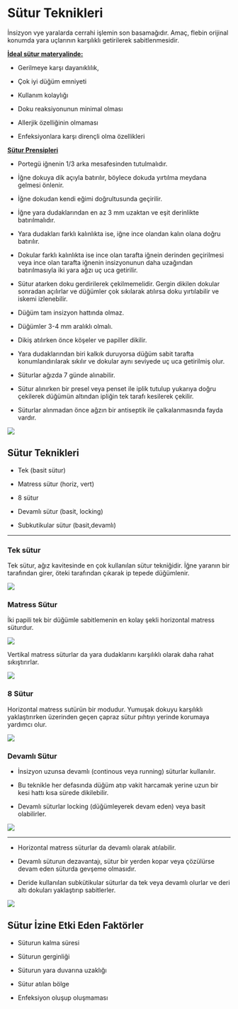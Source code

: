 # Sütur Teknikleri

İnsizyon vye yaralarda cerrahi işlemin son basamağıdır. Amaç, flebin orijinal konumda yara uçlarının karşılıklı getirilerek sabitlenmesidir.

**<u>İdeal sütur materyalinde:</u>**

- Gerilmeye karşı dayanıklılık,

- Çok iyi düğüm emniyeti

- Kullanım kolaylığı

- Doku reaksiyonunun minimal olması

- Allerjik özelliğinin olmaması

- Enfeksiyonlara karşı dirençli olma özellikleri

**<u>Sütur Prensipleri</u>**

- Portegü iğnenin 1/3 arka  mesafesinden tutulmalıdır.

- İğne dokuya dik açıyla batırılır, böylece dokuda yırtılma meydana gelmesi önlenir.

- İğne dokudan kendi eğimi doğrultusunda geçirilir.

- İğne yara dudaklarından en az 3 mm uzaktan ve eşit derinlikte batırılmalıdır.

- Yara dudakları farklı kalınlıkta ise, iğne ince olandan kalın olana doğru batırılır.

- Dokular farklı kalınlıkta ise ince olan tarafta iğnein derinden geçirilmesi veya ince olan tarafta iğnenin insizyonunun daha uzağından batırılmasıyla iki yara ağzı uç uca getirilir.

- Sütur atarken doku gerdirilerek çekilmemelidir. Gergin dikilen dokular sonradan açılırlar ve düğümler çok sıkılarak atılırsa doku yırtılabilir ve iskemi izlenebilir.

- Düğüm tam insizyon hattında olmaz.

- Düğümler 3-4 mm aralıklı olmalı.

- Dikiş atılırken önce köşeler ve papiller dikilir.

- Yara dudaklarından biri kalkık duruyorsa düğüm sabit tarafta konumlandırılarak sıkılır ve dokular aynı seviyede uç uca getirilmiş olur.

- Süturlar ağızda 7 günde alınabilir.

- Sütur alınırken bir presel veya penset ile iplik tutulup yukarıya doğru çekilerek düğümün altından ipliğin tek tarafı kesilerek çekilir. 

- Süturlar alınmadan önce ağzın bir antiseptik ile çalkalanmasında fayda vardır.

![](/home/bt/.config/marktext/images/2022-03-22-16-55-46-image.png)

## Sütur Teknikleri

- Tek (basit sütur)

- Matress sütur (horiz, vert)

- 8 sütur

- Devamlı sütur (basit, locking)

- Subkutikular sütur (basit,devamlı)

---

### Tek sütur

Tek sütur, ağız kavitesinde en çok kullanılan sütur tekniğidir. İğne yaranın bir tarafından girer, öteki tarafından çıkarak ip tepede düğümlenir.

![](/home/bt/.config/marktext/images/2022-03-22-16-59-36-image.png)

### Matress Sütur

İki papili tek bir düğümle sabitlemenin en kolay şekli horizontal matress süturdur.

![](/home/bt/.config/marktext/images/2022-03-22-17-01-56-image.png)

Vertikal matress süturlar da yara dudaklarını karşılıklı olarak daha rahat sıkıştırırlar.

![](/home/bt/.config/marktext/images/2022-03-22-17-04-31-image.png)

### 8 Sütur

Horizontal matress sutürün bir modudur. Yumuşak dokuyu karşılıklı yaklaştırırken üzerinden geçen çapraz sütur pıhtıyı yerinde korumaya yardımcı olur.

![](/home/bt/.config/marktext/images/2022-03-22-17-06-35-image.png)

### Devamlı Sütur

- İnsizyon uzunsa devamlı (continous veya running) süturlar kullanılır.

- Bu teknikle her defasında düğüm atıp vakit harcamak yerine uzun bir kesi hattı kısa sürede dikilebilir.

- Devamlı süturlar locking (düğümleyerek devam eden) veya basit olabilirler.

![](/home/bt/.config/marktext/images/2022-03-22-17-08-32-image.png)

---

- Horizontal matress süturlar da devamlı olarak atılabilir.

- Devamlı süturun dezavantajı, sütur bir yerden kopar veya çözülürse devam eden süturda gevşeme olmasıdır.

- Deride kullanılan subkütikular süturlar da tek veya devamlı olurlar ve deri altı dokuları yaklaştırıp sabitlerler.

![](/home/bt/.config/marktext/images/2022-03-22-17-10-47-image.png)

## Sütur İzine Etki Eden Faktörler

- Süturun kalma süresi

- Süturun gerginliği

- Süturun yara duvarına uzaklığı

- Sütur atılan bölge

- Enfeksiyon oluşup oluşmaması
